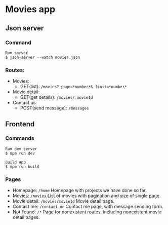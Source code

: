 # Movies app
## Json server
### Command
    Run server
    $ json-server --watch movies.json
### Routes:
- Movies:
    - GET(list): `/movies?_page=*number*&_limit=*number*`
- Movie detail:
    - GET(get details): `/movies/:movieId`
- Contact us:
    - POST(send message): `/messages`

## Frontend
### Commands
    Run dev server
    $ npm run dev

    Build app
    $ npm run build

### Pages
- Homepage: `/home` Homepage with projects we have done so far.
- Movies: `/movies` List of movies with pagination and size of single page.
- Movie detail: `/movies/movieId` Movie detail page.
- Contact me: `/contact-me` Contact me page, with message sending form.
- Not Found: `/*` Page for nonexistent routes, including nonexistent movie detail pages.